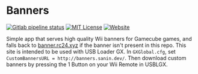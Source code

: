 # Banners
[![Gitlab pipeline status](https://img.shields.io/gitlab/pipeline/CorySanin/banners?label=deployment)](https://gitlab.com/CorySanin/banners/-/pipelines) [![MIT License](https://img.shields.io/badge/license-MIT-green)](https://gitlab.com/CorySanin/banners/-/blob/master/LICENSE) [![Website](https://img.shields.io/website?down_message=offline&label=instance&up_message=online&url=http%3A%2F%2Fbanners.sanin.dev)](http://banners.sanin.dev)

Simple app that serves high quality Wii banners for Gamecube games, and falls back to [banner.rc24.xyz](http://banner.rc24.xyz) if the banner isn't present in this repo. This site is intended to be used with USB Loader GX. In `GXGlobal.cfg`, set `CustomBannersURL = http://banners.sanin.dev/`. Then download custom banners by pressing the 1 Button on your Wii Remote in USBLGX.